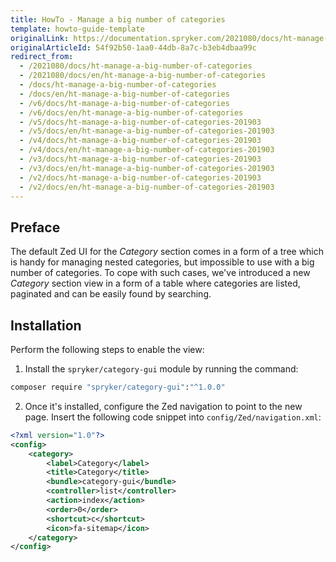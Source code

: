 ```yaml
---
title: HowTo - Manage a big number of categories
template: howto-guide-template
originalLink: https://documentation.spryker.com/2021080/docs/ht-manage-a-big-number-of-categories
originalArticleId: 54f92b50-1aa0-44db-8a7c-b3eb4dbaa99c
redirect_from:
  - /2021080/docs/ht-manage-a-big-number-of-categories
  - /2021080/docs/en/ht-manage-a-big-number-of-categories
  - /docs/ht-manage-a-big-number-of-categories
  - /docs/en/ht-manage-a-big-number-of-categories
  - /v6/docs/ht-manage-a-big-number-of-categories
  - /v6/docs/en/ht-manage-a-big-number-of-categories
  - /v5/docs/ht-manage-a-big-number-of-categories-201903
  - /v5/docs/en/ht-manage-a-big-number-of-categories-201903
  - /v4/docs/ht-manage-a-big-number-of-categories-201903
  - /v4/docs/en/ht-manage-a-big-number-of-categories-201903
  - /v3/docs/ht-manage-a-big-number-of-categories-201903
  - /v3/docs/en/ht-manage-a-big-number-of-categories-201903
  - /v2/docs/ht-manage-a-big-number-of-categories-201903
  - /v2/docs/en/ht-manage-a-big-number-of-categories-201903
---
```


## Preface
The default Zed UI for the _Category_ section comes in a form of a tree which is handy for managing nested categories, but impossible to use with a big number of categories. To cope with such cases, we've introduced a new _Category_ section view in a form of a table where categories are listed, paginated and can be easily found by searching.

## Installation
Perform the following steps to enable the view:

1. Install the `spryker/category-gui` module by running the command:

```bash
composer require "spryker/category-gui":"^1.0.0"
```

2. Once it's installed, configure the Zed navigation to point to the new page. Insert the following code snippet into `config/Zed/navigation.xml`:

```xml
<?xml version="1.0"?>
<config>
    <category>
        <label>Category</label>
        <title>Category</title>
        <bundle>category-gui</bundle>
        <controller>list</controller>
        <action>index</action>
        <order>0</order>
        <shortcut>c</shortcut>
        <icon>fa-sitemap</icon>
    </category>
</config>
```
